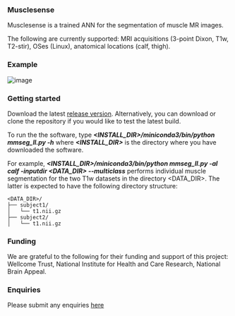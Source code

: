 ### Musclesense 
Musclesense is a trained ANN for the segmentation of muscle MR images. 

The following are currently supported: MRI acquisitions (3-point Dixon, T1w, T2-stir), OSes (Linux), anatomical locations (calf, thigh).

### Example
![image](https://github.com/user-attachments/assets/c3f6438c-c65e-4683-ac8d-024c4d83609f)

### Getting started
Download the latest [release version](https://github.com/bariskanber/musclesenseworkbench/releases). Alternatively, you can download or clone the repository if you would like to test the latest build. 

To run the the software, type ***<INSTALL_DIR>/miniconda3/bin/python mmseg_ll.py -h*** where ***<INSTALL_DIR>*** is the directory where you have downloaded the software.

For example, ***<INSTALL_DIR>/miniconda3/bin/python mmseg_ll.py -al calf -inputdir <DATA_DIR> --multiclass*** performs individual muscle segmentation for the two T1w datasets in the directory <DATA_DIR>. The latter is expected to have the following directory structure:

```
<DATA_DIR>/
├── subject1/
│   └── t1.nii.gz
├── subject2/
│   └── t1.nii.gz
```

### Funding
We are grateful to the following for their funding and support of this project: Wellcome Trust, National Institute for Health and Care Research, National Brain Appeal.

### Enquiries
Please submit any enquiries [here](mailto:b.kanber@ucl.ac.uk)
